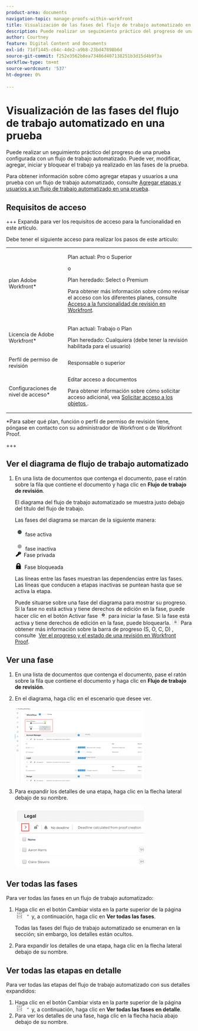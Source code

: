 ```yaml
---
product-area: documents
navigation-topic: manage-proofs-within-workfront
title: Visualización de las fases del flujo de trabajo automatizado en una prueba
description: Puede realizar un seguimiento práctico del progreso de una prueba configurada con un flujo de trabajo automatizado. Puede ver, modificar, agregar, iniciar y bloquear el trabajo ya realizado en las fases de la prueba.
author: Courtney
feature: Digital Content and Documents
exl-id: 71df1445-c64c-4de2-a9b8-23bd47898b6d
source-git-commit: f252e3562b8ea73486d407138251b3d15d4b9f3a
workflow-type: tm+mt
source-wordcount: '537'
ht-degree: 0%

---
```


# Visualización de las fases del flujo de trabajo automatizado en una prueba

Puede realizar un seguimiento práctico del progreso de una prueba configurada con un flujo de trabajo automatizado. Puede ver, modificar, agregar, iniciar y bloquear el trabajo ya realizado en las fases de la prueba.

Para obtener información sobre cómo agregar etapas y usuarios a una prueba con un flujo de trabajo automatizado, consulte [Agregar etapas y usuarios a un flujo de trabajo automatizado en una prueba](../../../review-and-approve-work/proofing/managing-proofs-within-workfront/add-stages-users-to-automated-workflow-proof.md).

## Requisitos de acceso

+++ Expanda para ver los requisitos de acceso para la funcionalidad en este artículo.

Debe tener el siguiente acceso para realizar los pasos de este artículo:

<table style="table-layout:auto"> 
 <col> 
 <col> 
 <tbody> 
  <tr> 
   <td role="rowheader">plan Adobe Workfront*</td> 
   <td> <p>Plan actual: Pro o Superior</p> <p>o</p> <p>Plan heredado: Select o Premium</p> <p>Para obtener más información sobre cómo revisar el acceso con los diferentes planes, consulte <a href="/help/quicksilver/administration-and-setup/manage-workfront/configure-proofing/access-to-proofing-functionality.md" class="MCXref xref">Acceso a la funcionalidad de revisión en Workfront</a>.</p> </td> 
  </tr> 
  <tr> 
   <td role="rowheader">Licencia de Adobe Workfront*</td> 
   <td> <p>Plan actual: Trabajo o Plan</p> <p>Plan heredado: Cualquiera (debe tener la revisión habilitada para el usuario)</p> </td> 
  </tr> 
  <tr> 
   <td role="rowheader">Perfil de permiso de revisión </td> 
   <td>Responsable o superior</td> 
  </tr> 
  <tr> 
   <td role="rowheader">Configuraciones de nivel de acceso*</td> 
   <td> <p>Editar acceso a documentos</p> <p>Para obtener información sobre cómo solicitar acceso adicional, vea <a href="../../../workfront-basics/grant-and-request-access-to-objects/request-access.md" class="MCXref xref">Solicitar acceso a los objetos </a>.</p> </td> 
  </tr> 
 </tbody> 
</table>

&#42;Para saber qué plan, función o perfil de permiso de revisión tiene, póngase en contacto con su administrador de Workfront o de Workfront Proof.

+++

## Ver el diagrama de flujo de trabajo automatizado

1. En una lista de documentos que contenga el documento, pase el ratón sobre la fila que contiene el documento y haga clic en **Flujo de trabajo de revisión**.

   El diagrama del flujo de trabajo automatizado se muestra justo debajo del título del flujo de trabajo.

   Las fases del diagrama se marcan de la siguiente manera:

   ![dot.png](assets/dot.png) fase activa

   ![gray_dot.png](assets/grey-dot.png) fase inactiva\
   ![sbw-key-icon.png](assets/sbw-key-icon.png)  Fase privada

   ![sbw-padlock-icon.png](assets/sbw-padlock-icon.png)  Fase bloqueada

   Las líneas entre las fases muestran las dependencias entre las fases. Las líneas que conducen a etapas inactivas se puntean hasta que se activa la etapa.

   Puede situarse sobre una fase del diagrama para mostrar su progreso. Si la fase no está activa y tiene derechos de edición en la fase, puede hacer clic en el botón Activar fase ![](assets/activate-stage-btn.png) para iniciar la fase. Si la fase está activa y tiene derechos de edición en la fase, puede bloquearla. ![](assets/lock-stage-btn.png) Para obtener más información sobre la barra de progreso (S, O, C, D) , consulte  [Ver el progreso y el estado de una revisión en Workfront Proof](../../../workfront-proof/wp-work-proofsfiles/manage-your-work/view-progress-and-status-of-proof.md).

## Ver una fase

1. En una lista de documentos que contenga el documento, pase el ratón sobre la fila que contiene el documento y haga clic en **Flujo de trabajo de revisión**.
1. En el diagrama, haga clic en el escenario que desee ver.

   ![](assets/view-stage-diagram-350x204.png)

1. Para expandir los detalles de una etapa, haga clic en la flecha lateral debajo de su nombre.

   ![](assets/stage-details-caret-350x167.png)

## Ver todas las fases

Para ver todas las fases en un flujo de trabajo automatizado:

1. Haga clic en el botón Cambiar vista en la parte superior de la página ![](assets/change-view-btn.png) y, a continuación, haga clic en **Ver todas las fases**.

   Todas las fases del flujo de trabajo automatizado se enumeran en la sección; sin embargo, los detalles están ocultos.

1. Para expandir los detalles de una etapa, haga clic en la flecha lateral debajo de su nombre.

## Ver todas las etapas en detalle

Para ver todas las etapas del flujo de trabajo automatizado con sus detalles expandidos:

1. Haga clic en el botón Cambiar vista en la parte superior de la página ![](assets/change-view-btn.png) y, a continuación, haga clic en **Ver todas las fases en detalle**.
1. Para ver los detalles de una fase, haga clic en la flecha hacia abajo debajo de su nombre.
